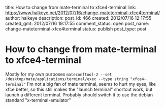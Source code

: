 title: How to change from mate-terminal to xfce4-terminal
link: https://www.halkeye.net/2012/07/16/change-mateterminal-xfce4terminal/
author: halkeye
description: 
post_id: 466
created: 2012/07/16 12:17:55
created_gmt: 2012/07/16 19:17:55
comment_status: open
post_name: change-mateterminal-xfce4terminal
status: publish
post_type: post

# How to change from mate-terminal to xfce4-terminal

Mostly for my own purposes `mateconftool-2 --set /desktop/mate/applications/terminal/exec --type string "xfce4-terminal"` I'm not a big fan of mate terminal, seems to hurt my eyes, like xfce better, so this still makes the "launch terminal" shortcut work, but launch a different terminal. Probably should switch it to use the debian standard "x-terminal-emulator"